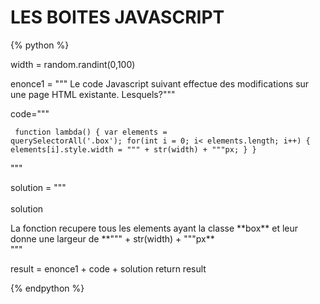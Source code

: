 LES BOITES JAVASCRIPT
=======================

{% python %}

width = random.randint(0,100)


enonce1 = """<span class="exoSummary"> Le code Javascript suivant effectue des modifications sur une page HTML existante. Lesquels?</span>"""



code="""<pre><code>
	function lambda() {
	var elements = querySelectorAll('.box');
	for(int i = 0; i< elements.length; i++) {
	elements[i].style.width = """ + str(width) + """px;
	}
	}
</code></pre>"""



solution = """<br/><br/>
<span class="solutionButton">solution</span>
<div class="solutionArea">
<span class="exoSolution">
La fonction recupere tous les elements ayant la classe **box** et leur donne une largeur de **""" + str(width) + """px**
</span></div>"""


result = enonce1 + code + solution
return result


{% endpython %}